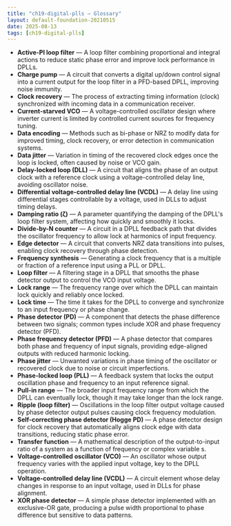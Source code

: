 ```yaml
---
title: "ch19-digital-plls — Glossary"
layout: default-foundation-20210515
date: 2025-08-13
tags: [ch19-digital-plls]
---
```


- **Active-PI loop filter** — A loop filter combining proportional and integral actions to reduce static phase error and improve lock performance in DPLLs.  
- **Charge pump** — A circuit that converts a digital up/down control signal into a current output for the loop filter in a PFD-based DPLL, improving noise immunity.  
- **Clock recovery** — The process of extracting timing information (clock) synchronized with incoming data in a communication receiver.  
- **Current-starved VCO** — A voltage-controlled oscillator design where inverter current is limited by controlled current sources for frequency tuning.  
- **Data encoding** — Methods such as bi-phase or NRZ to modify data for improved timing, clock recovery, or error detection in communication systems.  
- **Data jitter** — Variation in timing of the recovered clock edges once the loop is locked, often caused by noise or VCO gain.  
- **Delay-locked loop (DLL)** — A circuit that aligns the phase of an output clock with a reference clock using a voltage-controlled delay line, avoiding oscillator noise.  
- **Differential voltage-controlled delay line (VCDL)** — A delay line using differential stages controllable by a voltage, used in DLLs to adjust timing delays.  
- **Damping ratio (ζ)** — A parameter quantifying the damping of the DPLL's loop filter system, affecting how quickly and smoothly it locks.  
- **Divide-by-N counter** — A circuit in a DPLL feedback path that divides the oscillator frequency to allow lock at harmonics of input frequency.  
- **Edge detector** — A circuit that converts NRZ data transitions into pulses, enabling clock recovery through phase detection.  
- **Frequency synthesis** — Generating a clock frequency that is a multiple or fraction of a reference input using a PLL or DPLL.  
- **Loop filter** — A filtering stage in a DPLL that smooths the phase detector output to control the VCO input voltage.  
- **Lock range** — The frequency range over which the DPLL can maintain lock quickly and reliably once locked.  
- **Lock time** — The time it takes for the DPLL to converge and synchronize to an input frequency or phase change.  
- **Phase detector (PD)** — A component that detects the phase difference between two signals; common types include XOR and phase frequency detector (PFD).  
- **Phase frequency detector (PFD)** — A phase detector that compares both phase and frequency of input signals, providing edge-aligned outputs with reduced harmonic locking.  
- **Phase jitter** — Unwanted variations in phase timing of the oscillator or recovered clock due to noise or circuit imperfections.  
- **Phase-locked loop (PLL)** — A feedback system that locks the output oscillation phase and frequency to an input reference signal.  
- **Pull-in range** — The broader input frequency range from which the DPLL can eventually lock, though it may take longer than the lock range.  
- **Ripple (loop filter)** — Oscillations in the loop filter output voltage caused by phase detector output pulses causing clock frequency modulation.  
- **Self-correcting phase detector (Hogge PD)** — A phase detector design for clock recovery that automatically aligns clock edge with data transitions, reducing static phase error.  
- **Transfer function** — A mathematical description of the output-to-input ratio of a system as a function of frequency or complex variable s.  
- **Voltage-controlled oscillator (VCO)** — An oscillator whose output frequency varies with the applied input voltage, key to the DPLL operation.  
- **Voltage-controlled delay line (VCDL)** — A circuit element whose delay changes in response to an input voltage, used in DLLs for phase alignment.  
- **XOR phase detector** — A simple phase detector implemented with an exclusive-OR gate, producing a pulse width proportional to phase difference but sensitive to data patterns.
